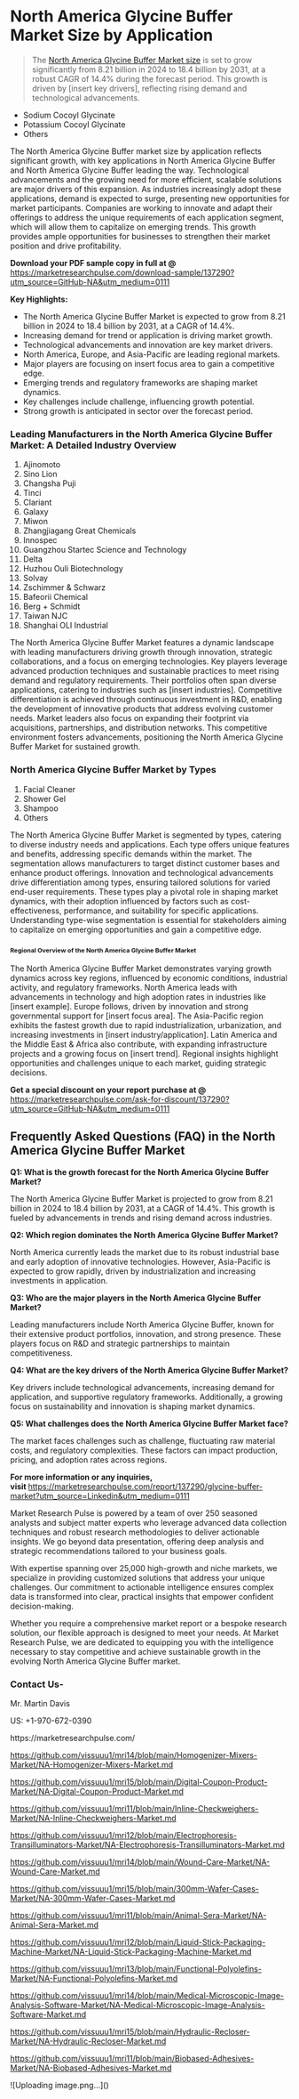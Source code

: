 <h1>North America Glycine Buffer Market&nbsp;Size by Application</h1><blockquote><p>The <a href="https://marketresearchpulse.com/download-sample/137290?utm_source=GitHub-NA&amp;utm_medium=0111">North America Glycine Buffer Market size</a> is set to grow significantly from 8.21 billion in 2024 to 18.4 billion by 2031, at a robust CAGR of 14.4% during the forecast period. This growth is driven by [insert key drivers], reflecting rising demand and technological advancements.</p></blockquote><ul><li>Sodium Cocoyl Glycinate<li> Potassium Cocoyl Glycinate<li> Others</li></ul><p>The North America Glycine Buffer market size by application reflects significant growth, with key applications in North America Glycine Buffer and North America Glycine Buffer leading the way. Technological advancements and the growing need for more efficient, scalable solutions are major drivers of this expansion. As industries increasingly adopt these applications, demand is expected to surge, presenting new opportunities for market participants. Companies are working to innovate and adapt their offerings to address the unique requirements of each application segment, which will allow them to capitalize on emerging trends. This growth provides ample opportunities for businesses to strengthen their market position and drive profitability.</p><p><strong>Download your PDF sample copy in full at @ </strong><a href="https://marketresearchpulse.com/download-sample/137290?utm_source=GitHub-NA&amp;utm_medium=0111">https://marketresearchpulse.com/download-sample/137290?utm_source=GitHub-NA&amp;utm_medium=0111</a></p><p><strong>Key Highlights: </strong></p><ul><li>The North America Glycine Buffer Market is expected to grow from 8.21 billion in 2024 to 18.4 billion by 2031, at a CAGR of 14.4%.</li><li>Increasing demand for trend or application is driving market growth.</li><li>Technological advancements and innovation are key market drivers.</li><li>North America, Europe, and Asia-Pacific are leading regional markets.</li><li>Major players are focusing on insert focus area to gain a competitive edge.</li><li>Emerging trends and regulatory frameworks are shaping market dynamics.</li><li>Key challenges include challenge, influencing growth potential.</li><li>Strong growth is anticipated in sector over the forecast period.</li></ul><h3>Leading Manufacturers in the North America Glycine Buffer Market: A Detailed Industry Overview</h3><ol><li>Ajinomoto</li><li>Sino Lion</li><li>Changsha Puji</li><li>Tinci</li><li>Clariant</li><li>Galaxy</li><li>Miwon</li><li>Zhangjiagang Great Chemicals</li><li>Innospec</li><li>Guangzhou Startec Science and Technology</li><li>Delta</li><li>Huzhou Ouli Biotechnology</li><li>Solvay</li><li>Zschimmer & Schwarz</li><li>Bafeorii Chemical</li><li>Berg + Schmidt</li><li>Taiwan NJC</li><li>Shanghai OLI Industrial</li></ol><div class="flex max-w-full flex-col flex-grow"><div class="min-h-8 text-message flex w-full flex-col items-end gap-2 whitespace-normal break-words [.text-message+&amp;]:mt-5" dir="auto" data-message-author-role="assistant" data-message-id="fd8432e4-4910-450d-b182-61b7bfb0a01f" data-message-model-slug="gpt-4o"><div class="flex w-full flex-col gap-1 empty:hidden first:pt-[3px]"><div class="markdown prose w-full break-words dark:prose-invert light"><p>The North America Glycine Buffer Market features a dynamic landscape with leading manufacturers driving growth through innovation, strategic collaborations, and a focus on emerging technologies. Key players leverage advanced production techniques and sustainable practices to meet rising demand and regulatory requirements. Their portfolios often span diverse applications, catering to industries such as [insert industries]. Competitive differentiation is achieved through continuous investment in R&amp;D, enabling the development of innovative products that address evolving customer needs. Market leaders also focus on expanding their footprint via acquisitions, partnerships, and distribution networks. This competitive environment fosters advancements, positioning the North America Glycine Buffer Market for sustained growth.</p></div></div></div></div><h3>North America Glycine Buffer Market by Types</h3><ol><li>Facial Cleaner<li> Shower Gel<li> Shampoo<li> Others</li></ol><div class="flex max-w-full flex-col flex-grow"><div class="min-h-8 text-message flex w-full flex-col items-end gap-2 whitespace-normal break-words [.text-message+&amp;]:mt-5" dir="auto" data-message-author-role="assistant" data-message-id="084470be-0bb7-4664-bddf-5156b4f41249" data-message-model-slug="gpt-4o-mini"><div class="flex w-full flex-col gap-1 empty:hidden first:pt-[3px]"><div class="markdown prose w-full break-words dark:prose-invert light"><p>The North America Glycine Buffer Market is segmented by types, catering to diverse industry needs and applications. Each type offers unique features and benefits, addressing specific demands within the market. The segmentation allows manufacturers to target distinct customer bases and enhance product offerings. Innovation and technological advancements drive differentiation among types, ensuring tailored solutions for varied end-user requirements. These types play a pivotal role in shaping market dynamics, with their adoption influenced by factors such as cost-effectiveness, performance, and suitability for specific applications. Understanding type-wise segmentation is essential for stakeholders aiming to capitalize on emerging opportunities and gain a competitive edge.</p></div></div></div></div><h3><span style="font-size: 11px;">Regional Overview of the North America Glycine Buffer Market</span></h3><div class="flex max-w-full flex-col flex-grow"><div class="min-h-8 text-message flex w-full flex-col items-end gap-2 whitespace-normal break-words [.text-message+&amp;]:mt-5" dir="auto" data-message-author-role="assistant" data-message-id="e9038762-ce64-4e30-91c9-9bd413514231" data-message-model-slug="gpt-4o-mini"><div class="flex w-full flex-col gap-1 empty:hidden first:pt-[3px]"><div class="markdown prose w-full break-words dark:prose-invert light"><p>The North America Glycine Buffer Market demonstrates varying growth dynamics across key regions, influenced by economic conditions, industrial activity, and regulatory frameworks. North America leads with advancements in technology and high adoption rates in industries like [insert example]. Europe follows, driven by innovation and strong governmental support for [insert focus area]. The Asia-Pacific region exhibits the fastest growth due to rapid industrialization, urbanization, and increasing investments in [insert industry/application]. Latin America and the Middle East &amp; Africa also contribute, with expanding infrastructure projects and a growing focus on [insert trend]. Regional insights highlight opportunities and challenges unique to each market, guiding strategic decisions.</p></div></div></div></div><p><strong>Get a special discount on your report purchase at @ </strong><a href="https://marketresearchpulse.com/ask-for-discount/137290?utm_source=GitHub-NA&amp;utm_medium=0111">https://marketresearchpulse.com/ask-for-discount/137290?utm_source=GitHub-NA&amp;utm_medium=0111</a></p><h2>Frequently Asked Questions (FAQ) in the North America Glycine Buffer Market</h2><p><strong>Q1: What is the growth forecast for the North America Glycine Buffer Market?</strong></p><p>The North America Glycine Buffer Market is projected to grow from 8.21 billion in 2024 to 18.4 billion by 2031, at a CAGR of 14.4%. This growth is fueled by advancements in trends and rising demand across industries.</p><p><strong>Q2: Which region dominates the North America Glycine Buffer Market?</strong></p><p>North America currently leads the market due to its robust industrial base and early adoption of innovative technologies. However, Asia-Pacific is expected to grow rapidly, driven by industrialization and increasing investments in application.</p><p><strong>Q3: Who are the major players in the North America Glycine Buffer Market?</strong></p><p>Leading manufacturers include North America Glycine Buffer, known for their extensive product portfolios, innovation, and strong presence. These players focus on R&amp;D and strategic partnerships to maintain competitiveness.</p><p><strong>Q4: What are the key drivers of the North America Glycine Buffer Market?</strong></p><p>Key drivers include technological advancements, increasing demand for application, and supportive regulatory frameworks. Additionally, a growing focus on sustainability and innovation is shaping market dynamics.</p><p><strong>Q5: What challenges does the North America Glycine Buffer Market face?</strong></p><p>The market faces challenges such as challenge, fluctuating raw material costs, and regulatory complexities. These factors can impact production, pricing, and adoption rates across regions.</p><p><strong>For more information or any inquiries, visit&nbsp;</strong><a href="https://marketresearchpulse.com/report/137290/glycine-buffer-market?utm_source=Linkedin&utm_medium=0111">https://marketresearchpulse.com/report/137290/glycine-buffer-market?utm_source=Linkedin&utm_medium=0111</a></p><p>Market Research Pulse is powered by a team of over 250 seasoned analysts and subject matter experts who leverage advanced data collection techniques and robust research methodologies to deliver actionable insights. We go beyond data presentation, offering deep analysis and strategic recommendations tailored to your business goals.</p><p>With expertise spanning over 25,000 high-growth and niche markets, we specialize in providing customized solutions that address your unique challenges. Our commitment to actionable intelligence ensures complex data is transformed into clear, practical insights that empower confident decision-making.</p><p>Whether you require a comprehensive market report or a bespoke research solution, our flexible approach is designed to meet your needs. At Market Research Pulse, we are dedicated to equipping you with the intelligence necessary to stay competitive and achieve sustainable growth in the evolving North America Glycine Buffer market.</p><h3><strong>Contact Us-</strong></h3><p>Mr. Martin Davis</p><p>US: +1-970-672-0390</p><p>https://marketresearchpulse.com/</p><p><a href="https://github.com/vissuuu1/mri14/blob/main/Homogenizer-Mixers-Market/NA-Homogenizer-Mixers-Market.md">https://github.com/vissuuu1/mri14/blob/main/Homogenizer-Mixers-Market/NA-Homogenizer-Mixers-Market.md</a></p><p><a href="https://github.com/vissuuu1/mri15/blob/main/Digital-Coupon-Product-Market/NA-Digital-Coupon-Product-Market.md">https://github.com/vissuuu1/mri15/blob/main/Digital-Coupon-Product-Market/NA-Digital-Coupon-Product-Market.md</a></p><p><a href="https://github.com/vissuuu1/mri11/blob/main/Inline-Checkweighers-Market/NA-Inline-Checkweighers-Market.md">https://github.com/vissuuu1/mri11/blob/main/Inline-Checkweighers-Market/NA-Inline-Checkweighers-Market.md</a></p><p><a href="https://github.com/vissuuu1/mri12/blob/main/Electrophoresis-Transilluminators-Market/NA-Electrophoresis-Transilluminators-Market.md">https://github.com/vissuuu1/mri12/blob/main/Electrophoresis-Transilluminators-Market/NA-Electrophoresis-Transilluminators-Market.md</a></p><p><a href="https://github.com/vissuuu1/mri14/blob/main/Wound-Care-Market/NA-Wound-Care-Market.md">https://github.com/vissuuu1/mri14/blob/main/Wound-Care-Market/NA-Wound-Care-Market.md</a></p><p><a href="https://github.com/vissuuu1/mri15/blob/main/300mm-Wafer-Cases-Market/NA-300mm-Wafer-Cases-Market.md">https://github.com/vissuuu1/mri15/blob/main/300mm-Wafer-Cases-Market/NA-300mm-Wafer-Cases-Market.md</a></p><p><a href="https://github.com/vissuuu1/mri11/blob/main/Animal-Sera-Market/NA-Animal-Sera-Market.md">https://github.com/vissuuu1/mri11/blob/main/Animal-Sera-Market/NA-Animal-Sera-Market.md</a></p><p><a href="https://github.com/vissuuu1/mri12/blob/main/Liquid-Stick-Packaging-Machine-Market/NA-Liquid-Stick-Packaging-Machine-Market.md">https://github.com/vissuuu1/mri12/blob/main/Liquid-Stick-Packaging-Machine-Market/NA-Liquid-Stick-Packaging-Machine-Market.md</a></p><p><a href="https://github.com/vissuuu1/mri13/blob/main/Functional-Polyolefins-Market/NA-Functional-Polyolefins-Market.md">https://github.com/vissuuu1/mri13/blob/main/Functional-Polyolefins-Market/NA-Functional-Polyolefins-Market.md</a></p><p><a href="https://github.com/vissuuu1/mri14/blob/main/Medical-Microscopic-Image-Analysis-Software-Market/NA-Medical-Microscopic-Image-Analysis-Software-Market.md">https://github.com/vissuuu1/mri14/blob/main/Medical-Microscopic-Image-Analysis-Software-Market/NA-Medical-Microscopic-Image-Analysis-Software-Market.md</a></p><p><a href="https://github.com/vissuuu1/mri15/blob/main/Hydraulic-Recloser-Market/NA-Hydraulic-Recloser-Market.md">https://github.com/vissuuu1/mri15/blob/main/Hydraulic-Recloser-Market/NA-Hydraulic-Recloser-Market.md</a></p><p><a href="https://github.com/vissuuu1/mri11/blob/main/Biobased-Adhesives-Market/NA-Biobased-Adhesives-Market.md">https://github.com/vissuuu1/mri11/blob/main/Biobased-Adhesives-Market/NA-Biobased-Adhesives-Market.md</a></p>
![Uploading image.png…]()
